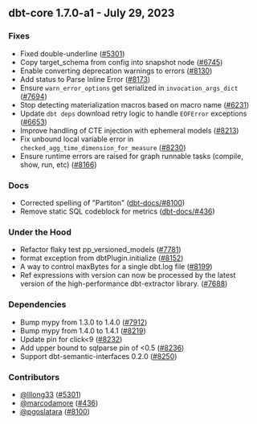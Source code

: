 ## dbt-core 1.7.0-a1 - July 29, 2023

### Fixes

- Fixed double-underline ([#5301](https://github.com/dbt-labs/dbt-core/issues/5301))
- Copy target_schema from config into snapshot node ([#6745](https://github.com/dbt-labs/dbt-core/issues/6745))
- Enable converting deprecation warnings to errors ([#8130](https://github.com/dbt-labs/dbt-core/issues/8130))
- Add status to Parse Inline Error ([#8173](https://github.com/dbt-labs/dbt-core/issues/8173))
- Ensure `warn_error_options` get serialized in `invocation_args_dict` ([#7694](https://github.com/dbt-labs/dbt-core/issues/7694))
- Stop detecting materialization macros based on macro name ([#6231](https://github.com/dbt-labs/dbt-core/issues/6231))
- Update `dbt deps` download retry logic to handle `EOFError` exceptions ([#6653](https://github.com/dbt-labs/dbt-core/issues/6653))
- Improve handling of CTE injection with ephemeral models ([#8213](https://github.com/dbt-labs/dbt-core/issues/8213))
- Fix unbound local variable error in `checked_agg_time_dimension_for_measure` ([#8230](https://github.com/dbt-labs/dbt-core/issues/8230))
- Ensure runtime errors are raised for graph runnable tasks (compile, show, run, etc) ([#8166](https://github.com/dbt-labs/dbt-core/issues/8166))

### Docs

- Corrected spelling of "Partiton" ([dbt-docs/#8100](https://github.com/dbt-labs/dbt-docs/issues/8100))
- Remove static SQL codeblock for metrics ([dbt-docs/#436](https://github.com/dbt-labs/dbt-docs/issues/436))

### Under the Hood

- Refactor flaky test pp_versioned_models ([#7781](https://github.com/dbt-labs/dbt-core/issues/7781))
- format exception from dbtPlugin.initialize ([#8152](https://github.com/dbt-labs/dbt-core/issues/8152))
- A way to control maxBytes for a single dbt.log file ([#8199](https://github.com/dbt-labs/dbt-core/issues/8199))
- Ref expressions with version can now be processed by the latest version of the high-performance dbt-extractor library. ([#7688](https://github.com/dbt-labs/dbt-core/issues/7688))

### Dependencies

- Bump mypy from 1.3.0 to 1.4.0 ([#7912](https://github.com/dbt-labs/dbt-core/pull/7912))
- Bump mypy from 1.4.0 to 1.4.1 ([#8219](https://github.com/dbt-labs/dbt-core/pull/8219))
- Update pin for click<9 ([#8232](https://github.com/dbt-labs/dbt-core/pull/8232))
- Add upper bound to sqlparse pin of <0.5 ([#8236](https://github.com/dbt-labs/dbt-core/pull/8236))
- Support dbt-semantic-interfaces 0.2.0 ([#8250](https://github.com/dbt-labs/dbt-core/pull/8250))

### Contributors
- [@lllong33](https://github.com/lllong33) ([#5301](https://github.com/dbt-labs/dbt-core/issues/5301))
- [@marcodamore](https://github.com/marcodamore) ([#436](https://github.com/dbt-labs/dbt-core/issues/436))
- [@pgoslatara](https://github.com/pgoslatara) ([#8100](https://github.com/dbt-labs/dbt-core/issues/8100))
